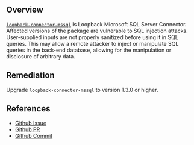 ## Overview
[`loopback-connector-mssql`](https://www.npmjs.com/package/loopback-connector-mssql) is Loopback Microsoft SQL Server Connector.
Affected versions of the package are vulnerable to SQL injection attacks. User-supplied inputs are not properly sanitized before using it in SQL queries. This may allow a remote attacker to inject or manipulate SQL queries in the back-end database, allowing for the manipulation or disclosure of arbitrary data.

## Remediation
Upgrade `loopback-connector-mssql` to version 1.3.0 or higher.

## References
- [Github Issue](https://github.com/strongloop/loopback/issues/983)
- [Github PR](https://github.com/strongloop/loopback-connector-mssql/pull/18)
- [Github Commit](https://github.com/strongloop/loopback-connector-mssql/commit/1440f3d29ba0628bf6d7e508670fb0ab1c52cb7c)
